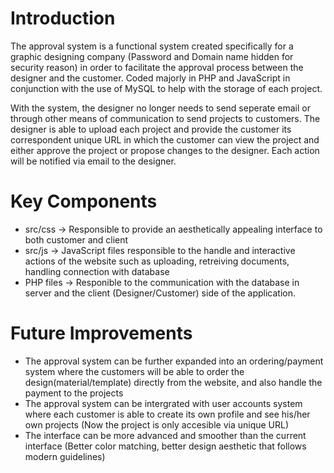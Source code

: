 # Introduction 

<p> The approval system is a functional system created specifically for a graphic designing company (Password and Domain name hidden for security reason) in order to facilitate the approval process between the designer and the customer. Coded majorly in PHP and JavaScript in conjunction with the use of MySQL to help with the storage of each project.
  
  With the system, the designer no longer needs to send seperate email or through other means of communication to send projects to customers. The designer is able to upload each project and provide the customer its correspondent unique URL in which the customer can view the project and either approve the project or propose changes to the designer. Each action will be notified via email to the designer.

  
# Key Components
 <ul>
   <li> src/css -> Responsible to provide an aesthetically appealing interface to both customer and client</li>
   <li> src/js -> JavaScript files responsible to the handle and interactive actions of the website such as uploading, retreiving documents, handling connection with database </li>
   <li> PHP files -> Responible to the communication with the database in server and the client (Designer/Customer) side of the application.
 </ul>
 
 # Future Improvements
 <ul>
  <li>The approval system can be further expanded into an ordering/payment system where the customers will be able to order the design(material/template) directly from the website, and also handle the payment to the projects</li>
  <li> The approval system can be intergrated with user accounts system where each customer is able to create its own profile and see his/her own projects (Now the project is only accesible via unique URL)
  <li> The interface can be more advanced and smoother than the current interface (Better color matching, better design aesthetic that follows modern guidelines) </li>
</ul>
  

